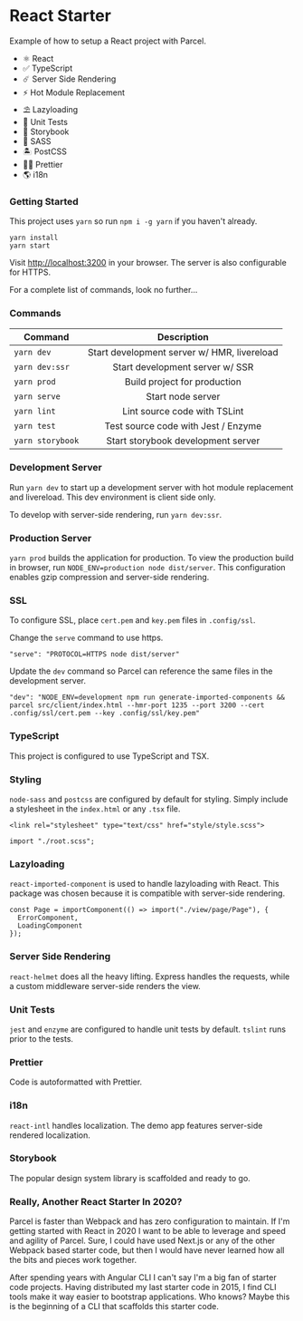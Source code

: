 # React Starter

Example of how to setup a React project with Parcel.

- ⚛ React
- ✅ TypeScript
- ☄️ Server Side Rendering
- ⚡️ Hot Module Replacement
- ⛱ Lazyloading
- 🧪 Unit Tests
- 📖 Storybook
- 👄 SASS
- 🏝 PostCSS
- 💇‍♂️ Prettier
- 🌎 i18n

### Getting Started

This project uses `yarn` so run `npm i -g yarn` if you haven't already.

```
yarn install
yarn start
```

Visit [http://localhost:3200](http://localhost:3200) in your browser. The server is also configurable for HTTPS.

For a complete list of commands, look no further...

### Commands

| Command          |                 Description                 |
| ---------------- | :-----------------------------------------: |
| `yarn dev`       | Start development server w/ HMR, livereload |
| `yarn dev:ssr`   |       Start development server w/ SSR       |
| `yarn prod`      |        Build project for production         |
| `yarn serve`     |              Start node server              |
| `yarn lint`      |        Lint source code with TSLint         |
| `yarn test`      |     Test source code with Jest / Enzyme     |
| `yarn storybook` |     Start storybook development server      |

### Development Server

Run `yarn dev` to start up a development server with hot module replacement and livereload. This dev environment is client side only.

To develop with server-side rendering, run `yarn dev:ssr`.

### Production Server

`yarn prod` builds the application for production. To view the production build in browser, run `NODE_ENV=production node dist/server`. This configuration enables gzip compression and server-side rendering.

### SSL

To configure SSL, place `cert.pem` and `key.pem` files in `.config/ssl`.

Change the `serve` command to use https.

```
"serve": "PROTOCOL=HTTPS node dist/server"
```

Update the `dev` command so Parcel can reference the same files in the development server.

```
"dev": "NODE_ENV=development npm run generate-imported-components && parcel src/client/index.html --hmr-port 1235 --port 3200 --cert .config/ssl/cert.pem --key .config/ssl/key.pem"
```

### TypeScript

This project is configured to use TypeScript and TSX.

### Styling

`node-sass` and `postcss` are configured by default for styling. Simply include a stylesheet in the `index.html` or any `.tsx` file.

```
<link rel="stylesheet" type="text/css" href="style/style.scss">
```

```
import "./root.scss";
```

### Lazyloading

`react-imported-component` is used to handle lazyloading with React. This package was chosen because it is compatible with server-side rendering.

```
const Page = importComponent(() => import("./view/page/Page"), {
  ErrorComponent,
  LoadingComponent
});
```

### Server Side Rendering

`react-helmet` does all the heavy lifting. Express handles the requests, while a custom middleware server-side renders the view.

### Unit Tests

`jest` and `enzyme` are configured to handle unit tests by default. `tslint` runs prior to the tests.

### Prettier

Code is autoformatted with Prettier.

### i18n

`react-intl` handles localization. The demo app features server-side rendered localization.

### Storybook

The popular design system library is scaffolded and ready to go.

### Really, Another React Starter In 2020?

Parcel is faster than Webpack and has zero configuration to maintain. If I'm getting started with React in 2020 I want to be able to leverage and speed and agility of Parcel. Sure, I could have used Next.js or any of the other Webpack based starter code, but then I would have never learned how all the bits and pieces work together.

After spending years with Angular CLI I can't say I'm a big fan of starter code projects. Having distributed my last starter code in 2015, I find CLI tools make it way easier to bootstrap applications. Who knows? Maybe this is the beginning of a CLI that scaffolds this starter code.
